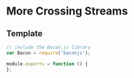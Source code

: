 # More Crossing Streams

## Template


```js
// include the Bacon.js library
var Bacon = require('baconjs');

module.exports = function () {
};
```
